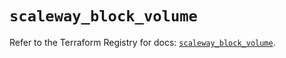 # `scaleway_block_volume`

Refer to the Terraform Registry for docs: [`scaleway_block_volume`](https://registry.terraform.io/providers/scaleway/scaleway/2.42.1/docs/resources/block_volume).
